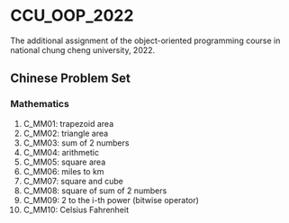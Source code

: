 # CCU_OOP_2022
The additional assignment of the object-oriented programming course in national chung cheng university, 2022.

## Chinese Problem Set
### Mathematics
1. C_MM01: trapezoid area
2. C_MM02: triangle area
3. C_MM03: sum of 2 numbers
4. C_MM04: arithmetic
5. C_MM05: square area
6. C_MM06: miles to km
7. C_MM07: square and cube
8. C_MM08: square of sum of 2 numbers
9. C_MM09: 2 to the i-th power (bitwise operator)
10. C_MM10: Celsius Fahrenheit
